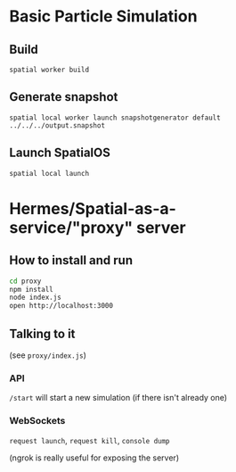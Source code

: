 # Basic Particle Simulation

## Build
```
spatial worker build
```
## Generate snapshot
```
spatial local worker launch snapshotgenerator default ../../../output.snapshot
```
## Launch SpatialOS
```
spatial local launch
```

# Hermes/Spatial-as-a-service/"proxy" server

## How to install and run 

```bash
cd proxy
npm install
node index.js
open http://localhost:3000
```

## Talking to it
(see `proxy/index.js`)
### API
`/start` will start a new simulation (if there isn't already one)

### WebSockets
`request launch`, `request kill`, `console dump`

(ngrok is really useful for exposing the server)